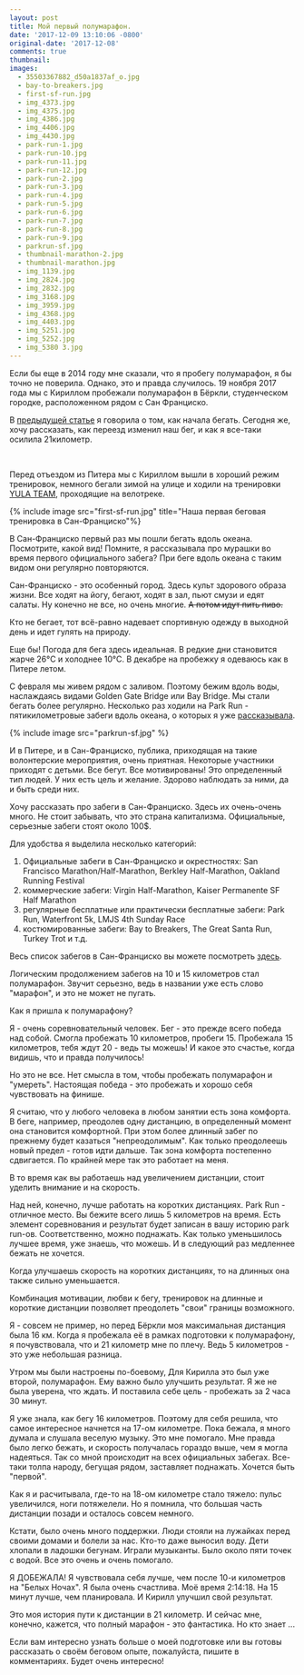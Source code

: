 ```yaml
---
layout: post
title: Мой первый полумарафон.
date: '2017-12-09 13:10:06 -0800'
original-date: '2017-12-08'
comments: true
thumbnail:
images:
  - 35503367882_d50a1837af_o.jpg
  - bay-to-breakers.jpg
  - first-sf-run.jpg
  - img_4373.jpg
  - img_4375.jpg
  - img_4386.jpg
  - img_4406.jpg
  - img_4430.jpg
  - park-run-1.jpg
  - park-run-10.jpg
  - park-run-11.jpg
  - park-run-12.jpg
  - park-run-2.jpg
  - park-run-3.jpg
  - park-run-4.jpg
  - park-run-5.jpg
  - park-run-6.jpg
  - park-run-7.jpg
  - park-run-8.jpg
  - park-run-9.jpg
  - parkrun-sf.jpg
  - thumbnail-marathon-2.jpg
  - thumbnail-marathon.jpg
  - img_1139.jpg
  - img_2824.jpg
  - img_2832.jpg
  - img_3168.jpg
  - img_3959.jpg
  - img_4368.jpg
  - img_4403.jpg
  - img_5251.jpg
  - img_5252.jpg
  - img_5380 3.jpg
---
```


Если бы еще в 2014 году мне сказали, что я пробегу полумарафон, я бы точно не поверила. Однако, это и правда случилось. 19 ноября 2017 года мы с Кириллом пробежали полумарафон в Бёркли, студенческом городке, расположенном рядом с Сан Франциско.

В <a href="http://karmelalla.com/my-running" target="_blank">предыдущей статье</a> я говорила о том, как начала бегать. Сегодня же, хочу рассказать, как переезд изменил наш бег, и как я все-таки осилила 21километр.
<!--separate--> 
Перед отъездом из Питера мы с Кириллом вышли в хороший режим тренировок, немного бегали зимой на улице и ходили на тренировки <a href="https://vk.com/yulateam" target="_blank">YULA TEAM</a>, проходящие на велотреке.

{% include image src="first-sf-run.jpg" title="Наша первая беговая тренировка в Сан-Франциско"%}

В Сан-Франциско первый раз мы пошли бегать вдоль океана. Посмотрите, какой вид! Помните, я рассказывала про мурашки во время первого официального забега? При беге вдоль океана с таким видом они регулярно повторяются.

Сан-Франциско - это особенный город. Здесь культ здорового образа жизни. Все ходят на йогу, бегают, ходят в зал, пьют смузи и едят салаты. Ну конечно не все, но очень многие. ~~А потом идут пить пиво.~~

Кто не бегает, тот всё-равно надевает спортивную одежду в выходной день и идет гулять на природу.

Еще бы! Погода для бега здесь идеальная. В редкие дни становится жарче 26°C и холоднее 10°C. В декабре на пробежку я одеваюсь как в Питере летом.

С февраля мы живем рядом с заливом. Поэтому бежим вдоль воды, наслаждаясь видами Golden Gate Bridge или Bay Bridge. Мы стали бегать более регулярно. Несколько раз ходили на Park Run - пятикилометровые забеги вдоль океана, о которых я уже <a href="http://karmelalla.com/my-running" target="_blank">рассказывала</a>.

{% include image src="parkrun-sf.jpg" %}

И в Питере, и в Сан-Франциско, публика, приходящая на такие волонтерские мероприятия, очень приятная. Некоторые участники приходят с детьми. Все бегут. Все мотивированы! Это определенный тип людей. У них есть цель и желание. Здорово наблюдать за ними, да и быть среди них.

Хочу рассказать про забеги в Сан-Франциско. Здесь их очень-очень много. Не стоит забывать, что это страна капитализма. Официальные, серьезные забеги стоят около 100$.

Для удобства я выделила несколько категорий:

1. Официальные забеги в Сан-Франциско и окрестностях: San Francisco Marathon/Half-Marathon, Berkley Half-Marathon, Oakland Running Festival
2. коммерческие забеги: Virgin Half-Marathon, Kaiser Permanente SF Half Marathon
3. регулярные бесплатные или практически бесплатные забеги: Park Run, Waterfront 5k, LMJS 4th Sunday Race
4. костюмированные забеги: Bay to Breakers, The Great Santa Run, Turkey Trot и т.д.

Весь список забегов в Сан-Франциско вы можете посмотреть <a href="https://www.sfruns.com/" target="blank">здесь</a>.

Логическим продолжением забегов на 10 и 15 километров стал полумарафон. Звучит серьезно, ведь в названии уже есть слово "марафон", и это не может не пугать.

Как я пришла к полумарафону?

Я - очень соревновательный человек. Бег - это прежде всего победа над собой. Смогла пробежать 10 километров, пробеги 15. Пробежала 15 километров, тебя ждут 20 - ведь ты можешь! И какое это счастье, когда видишь, что и правда получилось!

Но это не все. Нет смысла в том, чтобы пробежать полумарафон и "умереть". Настоящая победа - это пробежать и хорошо себя чувствовать на финише.

Я считаю, что у любого человека в любом занятии есть зона комфорта. В беге, например, преодолев одну дистанцию, в определенный момент она становится комфортной. При этом более длинный забег по прежнему будет казаться "непреодолимым". Как только преодолеешь новый предел - готов идти дальше. Так зона комфорта постепенно сдвигается. По крайней мере так это работает на меня.

В то время как вы работаешь над увеличением дистанции, стоит уделить внимание и на скорость.

Над ней, конечно, лучше работать на коротких дистанциях. Park Run - отличное место. Вы бежите всего лишь 5 километров на время. Есть элемент соревнования и результат будет записан в вашу историю park run-ов. Соответственно, можно поднажать. Как только уменьшилось лучшее время, уже знаешь, что можешь. И в следующий раз медленнее бежать не хочется.

Когда улучшаешь скорость на коротких дистанциях, то на длинных она также сильно уменьшается.

Комбинация мотивации, любви к бегу, тренировок на длинные и короткие дистанции позволяет преодолеть "cвои" границы возможного.

Я - совсем не пример, но перед Бёркли моя максимальная дистанция была 16 км. Когда я пробежала её в рамках подготовки к полумарафону, я почувствовала, что и 21 километр мне по плечу. Ведь 5 километров - это уже небольшая разница.

Утром мы были настроены по-боевому, Для Кирилла это был уже второй, полумарафон. Ему важно было улучшить результат. Я же не была уверена, что ждать. И поставила себе цель - пробежать за 2 часа 30 минут.

Я уже знала, как бегу 16 километров. Поэтому для себя решила, что самое интересное начнется на 17-ом километре. Пока бежала, я много думала и слушала веселую музыку. Это мне помогало. Мне правда было легко бежать, и скорость получалась гораздо выше, чем я могла надеяться. Так со мной происходит на всех официальных забегах. Все-таки толпа народу, бегущая рядом, заставляет поднажать. Хочется быть "первой".

Как я и расчитывала, где-то на 18-ом километре стало тяжело: пульс увеличился, ноги потяжелели. Но я помнила, что большая часть дистанции позади и осталось совсем немного.

Кстати, было очень много поддержки. Люди стояли на лужайках перед  своими домами и болели за нас. Кто-то даже выносил воду.  Дети хлопали в ладошки бегунам.  Играли музыканты. Было около пяти точек с водой. Все это очень и очень помогало.

Я ДОБЕЖАЛА! Я чувствовала себя лучше, чем после 10-и километров на "Белых Ночах". Я была очень счастлива. Моё время 2:14:18. На 15 минут лучше, чем планировала. И Кирилл улучшил свой результат.

Это моя история пути к дистанции в 21 километр. И сейчас мне, конечно, кажется, что полный марафон - это фантастика. Но кто знает ...

Если вам интересно узнать больше о моей подготовке или вы готовы рассказать о своём беговом опыте, пожалуйста, пишите в комментариях. Будет очень интересно!